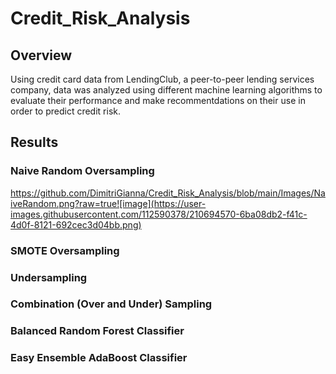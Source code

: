 # Credit_Risk_Analysis

## Overview
Using credit card data from LendingClub, a peer-to-peer lending services company, data was analyzed using different machine learning algorithms to evaluate their performance and make recommentdations on their use in order to predict credit risk. 

## Results

### Naive Random Oversampling
https://github.com/DimitriGianna/Credit_Risk_Analysis/blob/main/Images/NaiveRandom.png?raw=true![image](https://user-images.githubusercontent.com/112590378/210694570-6ba08db2-f41c-4d0f-8121-692cec3d04bb.png)


### SMOTE Oversampling


### Undersampling 


### Combination (Over and Under) Sampling


### Balanced Random Forest Classifier


### Easy Ensemble AdaBoost Classifier
